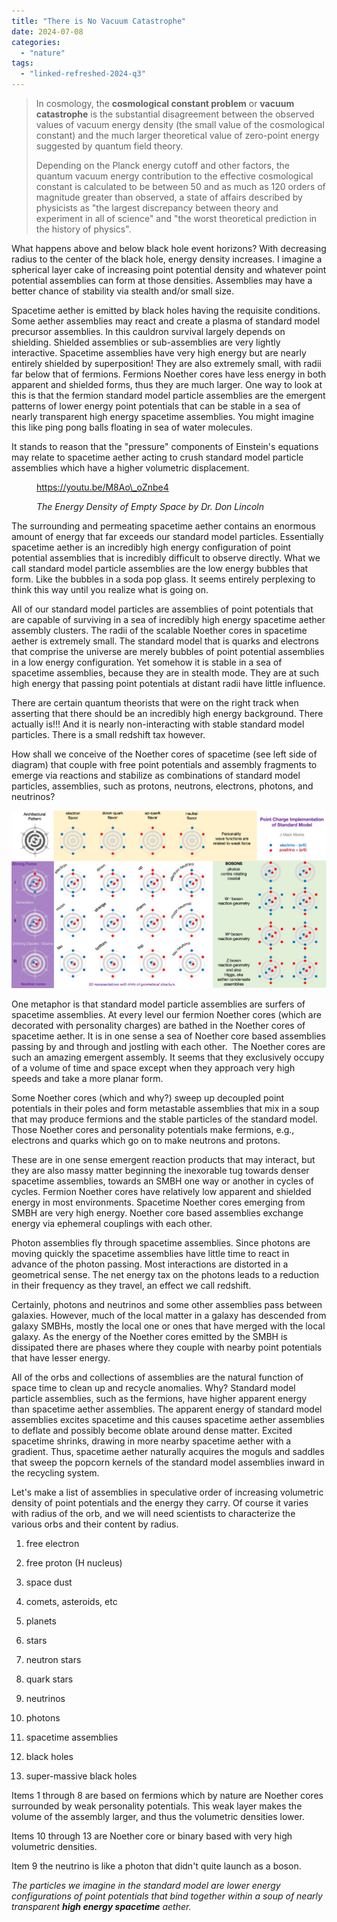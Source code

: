 ```yaml
---
title: "There is No Vacuum Catastrophe"
date: 2024-07-08
categories: 
  - "nature"
tags: 
  - "linked-refreshed-2024-q3"
---
```


> In cosmology, the **cosmological constant problem** or **vacuum catastrophe** is the substantial disagreement between the observed values of vacuum energy density (the small value of the cosmological constant) and the much larger theoretical value of zero-point energy suggested by quantum field theory.
> 
> Depending on the Planck energy cutoff and other factors, the quantum vacuum energy contribution to the effective cosmological constant is calculated to be between 50 and as much as 120 orders of magnitude greater than observed, a state of affairs described by physicists as "the largest discrepancy between theory and experiment in all of science" and "the worst theoretical prediction in the history of physics".

What happens above and below black hole event horizons? With decreasing radius to the center of the black hole, energy density increases. I imagine a spherical layer cake of increasing point potential density and whatever point potential assemblies can form at those densities. Assemblies may have a better chance of stability via stealth and/or small size.

Spacetime aether is emitted by black holes having the requisite conditions. Some aether assemblies may react and create a plasma of standard model precursor assemblies. In this cauldron survival largely depends on shielding. Shielded assemblies or sub-assemblies are very lightly interactive. Spacetime assemblies have very high energy but are nearly entirely shielded by superposition! They are also extremely small, with radii far below that of fermions. Fermions Noether cores have less energy in both apparent and shielded forms, thus they are much larger. One way to look at this is that the fermion standard model particle assemblies are the emergent patterns of lower energy point potentials that can be stable in a sea of nearly transparent high energy spacetime assemblies. You might imagine this like ping pong balls floating in sea of water molecules.

It stands to reason that the "pressure" components of Einstein's equations may relate to spacetime aether acting to crush standard model particle assemblies which have a higher volumetric displacement.

<figure>

https://youtu.be/M8Ao\_oZnbe4

<figcaption>

_The Energy Density of Empty Space by Dr. Don Lincoln_

</figcaption>

</figure>

The surrounding and permeating spacetime aether contains an enormous amount of energy that far exceeds our standard model particles. Essentially spacetime aether is an incredibly high energy configuration of point potential assemblies that is incredibly difficult to observe directly. What we call standard model particle assemblies are the low energy bubbles that form. Like the bubbles in a soda pop glass. It seems entirely perplexing to think this way until you realize what is going on.

All of our standard model particles are assemblies of point potentials that are capable of surviving in a sea of incredibly high energy spacetime aether assembly clusters. The radii of the scalable Noether cores in spacetime aether is extremely small. The standard model that is quarks and electrons that comprise the universe are merely bubbles of point potential assemblies in a low energy configuration. Yet somehow it is stable in a sea of spacetime assemblies, because they are in stealth mode. They are at such high energy that passing point potentials at distant radii have little influence.

There are certain quantum theorists that were on the right track when asserting that there should be an incredibly high energy background. There actually is!!! And it is nearly non-interacting with stable standard model particles. There is a small redshift tax however.

How shall we conceive of the Noether cores of spacetime (see left side of diagram) that couple with free point potentials and assembly fragments to emerge via reactions and stabilize as combinations of standard model particles, assemblies, such as protons, neutrons, electrons, photons, and neutrinos?

![](images/standard-model-update-1.png)

One metaphor is that standard model particle assemblies are surfers of spacetime assemblies. At every level our fermion Noether cores (which are decorated with personality charges) are bathed in the Noether cores of spacetime aether. It is in one sense a sea of Noether core based assemblies passing by and through and jostling with each other.  The Noether cores are such an amazing emergent assembly. It seems that they exclusively occupy of a volume of time and space except when they approach very high speeds and take a more planar form.

Some Noether cores (which and why?) sweep up decoupled point potentials in their poles and form metastable assemblies that mix in a soup that may produce fermions and the stable particles of the standard model. Those Noether cores and personality potentials make fermions, e.g., electrons and quarks which go on to make neutrons and protons. 

These are in one sense emergent reaction products that may interact, but they are also massy matter beginning the inexorable tug towards denser spacetime assemblies, towards an SMBH one way or another in cycles of cycles. Fermion Noether cores have relatively low apparent and shielded energy in most environments. Spacetime Noether cores emerging from SMBH are very high energy. Noether core based assemblies exchange energy via ephemeral couplings with each other.

Photon assemblies fly through spacetime assemblies. Since photons are moving quickly the spacetime assemblies have little time to react in advance of the photon passing. Most interactions are distorted in a geometrical sense. The net energy tax on the photons leads to a reduction in their frequency as they travel, an effect we call redshift.

Certainly, photons and neutrinos and some other assemblies pass between galaxies. However, much of the local matter in a galaxy has descended from galaxy SMBHs, mostly the local one or ones that have merged with the local galaxy. As the energy of the Noether cores emitted by the SMBH is dissipated there are phases where they couple with nearby point potentials that have lesser energy.

All of the orbs and collections of assemblies are the natural function of space time to clean up and recycle anomalies. Why? Standard model particle assemblies, such as the fermions, have higher apparent energy than spacetime aether assemblies. The apparent energy of standard model assemblies excites spacetime and this causes spacetime aether assemblies to deflate and possibly become oblate around dense matter. Excited spacetime shrinks, drawing in more nearby spacetime aether with a gradient. Thus, spacetime aether naturally acquires the moguls and saddles that sweep the popcorn kernels of the standard model assemblies inward in the recycling system.

Let's make a list of assemblies in speculative order of increasing volumetric density of point potentials and the energy they carry. Of course it varies with radius of the orb, and we will need scientists to characterize the various orbs and their content by radius.

1. free electron

3. free proton (H nucleus)

5. space dust

7. comets, asteroids, etc

9. planets

11. stars

13. neutron stars

15. quark stars

17. neutrinos

19. photons

21. spacetime assemblies

23. black holes

25. super-massive black holes

Items 1 through 8 are based on fermions which by nature are Noether cores surrounded by weak personality potentials. This weak layer makes the volume of the assembly larger, and thus the volumetric densities lower.

Items 10 through 13 are Noether core or binary based with very high volumetric densities.

Item 9 the neutrino is like a photon that didn't quite launch as a boson.

_The particles we imagine in the standard model are lower energy configurations of point potentials that bind together within a soup of nearly transparent **high energy spacetime** aether._
